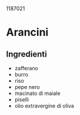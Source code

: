 1187021
# Arancini 
## Ingredienti 
- zafferano 
- burro 
- riso 
- pepe nero 
- macinato di maiale 
- piselli 
- olio extravergine di oliva 
